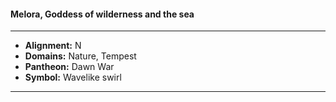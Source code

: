 #### Melora, Goddess of wilderness and the sea
___

- **Alignment:** N
- **Domains:** Nature, Tempest
- **Pantheon:** Dawn War
- **Symbol:** Wavelike swirl
___
